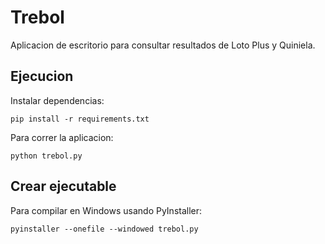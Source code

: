 # Trebol

Aplicacion de escritorio para consultar resultados de Loto Plus y Quiniela.

## Ejecucion

Instalar dependencias:
```
pip install -r requirements.txt
```

Para correr la aplicacion:
```
python trebol.py
```

## Crear ejecutable

Para compilar en Windows usando PyInstaller:
```
pyinstaller --onefile --windowed trebol.py
```
